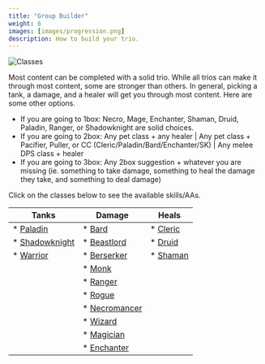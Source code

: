 ```yaml
---
title: "Group Builder"
weight: 6
images: [images/progression.png]
description: How to build your trio.
---
```


![Classes](images/classes.png)

Most content can be completed with a solid trio. While all trios can make it through most content, some are stronger than others. In general, picking a tank, a damage, and a healer will get you through most content. Here are some other options.

- If you are going to 1box: Necro, Mage, Enchanter, Shaman, Druid, Paladin, Ranger, or Shadowknight are solid choices.
- If you are going to 2box: Any pet class + any healer | Any pet class + Pacifier, Puller, or CC (Cleric/Paladin/Bard/Enchanter/SK) | Any melee DPS class + healer
- If you are going to 3box: Any 2box suggestion + whatever you are missing (ie. something to take damage, something to heal the damage they take, and something to deal damage)

Click on the classes below to see the available skills/AAs.


| Tanks                           | Damage                         | Heals                          |
|---------------------------------|--------------------------------|--------------------------------|
| * [Paladin](spells/pal.md)             | * [Bard](spells/brd.md)               | * [Cleric](spells/clr.md)             |
| * [Shadowknight](spells/shd.md)        | * [Beastlord](spells/bst.md)          | * [Druid](spells/dru.md)              |
| * [Warrior](spells/war.md)             | * [Berserker](spells/ber.md)          | * [Shaman](spells/shm.md)             |
|                                 | * [Monk](spells/mnk.md)               |                                |
|                                 | * [Ranger](spells/rng.md)             |                                |
|                                 | * [Rogue](spells/rog.md)              |                                |
|                                 | * [Necromancer](spells/nec.md)        |                                |
|                                 | * [Wizard](spells/wiz.md)             |                                |
|                                 | * [Magician](spells/mag.md)           |                                |
|                                 | * [Enchanter](spells/enc.md)          |                                |
